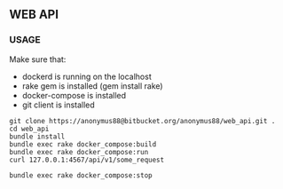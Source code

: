 ## WEB API

### USAGE

Make sure that:
 - dockerd is running on the localhost
 - rake gem is installed (gem install rake)
 - docker-compose is installed
 - git client is installed
 
```
git clone https://anonymus88@bitbucket.org/anonymus88/web_api.git .
cd web_api
bundle install
bundle exec rake docker_compose:build
bundle exec rake docker_compose:run
curl 127.0.0.1:4567/api/v1/some_request

bundle exec rake docker_compose:stop
```
